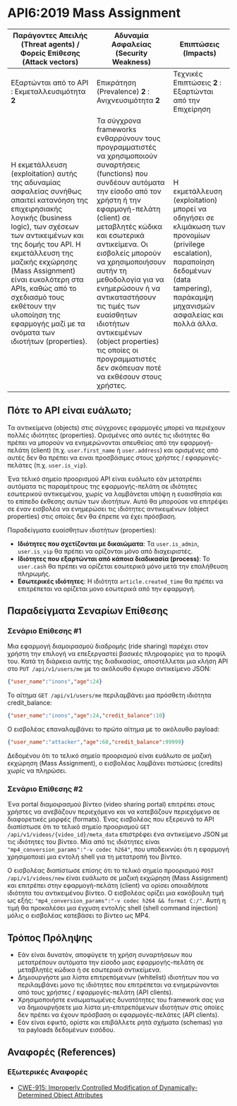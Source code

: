 API6:2019 Mass Assignment
===========================

| Παράγοντες Απειλής (Threat agents) / Φορείς Επίθεσης (Attack vectors) | Αδυναμία Ασφαλείας (Security Weakness) | Επιπτώσεις (Impacts) |
| - | - | - |
| Εξαρτώνται από το API : Εκμεταλλευσιμότητα **2** | Επικράτηση (Prevalence) **2** : Ανιχνευσιμότητα **2** | Τεχνικές Επιπτώσεις **2** : Εξαρτώνται από την Επιχείρηση |
| Η εκμετάλλευση (exploitation) αυτής της αδυναμίας ασφαλείας συνήθως απαιτεί κατανόηση της επιχειρησιακής λογικής (business logic), των σχέσεων των αντικειμένων και της δομής του API.  Η εκμετάλλευση της μαζικής εκχώρησης (Mass Assignment) είναι ευκολότερη στα APIs, καθώς από το σχεδιασμό τους εκθέτουν την υλοποίηση της εφαρμογής μαζί με τα ονόματα των ιδιοτήτων (properties). | Τα σύγχρονα frameworks ενθαρρύνουν τους προγραμματιστές να χρησιμοποιούν συναρτήσεις (functions) που συνδέουν αυτόματα την είσοδο από τον χρήστη ή την εφαρμογή-πελάτη (client) σε μεταβλητές κώδικα και εσωτερικά αντικείμενα. Οι εισβολείς μπορούν να χρησιμοποιήσουν αυτήν τη μεθοδολογία για να ενημερώσουν ή να αντικαταστήσουν τις τιμές των ευαίσθητων ιδιοτήτων αντικειμένων (object properties) τις οποίες οι προγραμματιστές δεν σκόπευαν ποτέ να εκθέσουν στους χρήστες. | Η εκμετάλλευση (exploitation) μπορεί να οδηγήσει σε κλιμάκωση των προνομίων (privilege escalation), παραποίηση δεδομένων (data tampering), παράκαμψη μηχανισμών ασφαλείας και πολλά άλλα. |

## Πότε το API είναι ευάλωτο;

Τα αντικείμενα (objects) στις σύγχρονες εφαρμογές μπορεί να περιέχουν πολλές ιδιότητες (properties). 
Ορισμένες από αυτές τις ιδιότητες θα πρέπει να μπορούν να ενημερώνονται απευθείας από την εφαρμογή-πελάτη (client) (π.χ. `user.first_name` ή `user.address`) και ορισμένες από αυτές δεν θα πρέπει να ειναι προσβάσιμες στους χρήστες / εφαρμογές-πελάτες (π.χ. `user.is_vip`).

Ένα τελικό σημείο προορισμού API είναι ευάλωτο εάν μετατρέπει αυτόματα τις παραμέτρους της εφαρμογής-πελάτη σε ιδιότητες εσωτερικού αντικειμένου, χωρίς να λαμβάνεται υπόψη η ευαισθησία και το επίπεδο έκθεσης αυτών των ιδιοτήτων. Αυτό θα μπορούσε να επιτρέψει σε έναν εισβολέα να ενημερώσει τις ιδιότητες αντικειμένων (object properties) στις οποίες δεν θα έπρεπε να έχει πρόσβαση.

Παραδείγματα ευαίσθητων ιδιοτήτων (properties):

* **Ιδιότητες που σχετίζονται με δικαιώματα**: Τα `user.is_admin`, `user.is_vip` θα πρέπει να ορίζονται μόνο από διαχειριστές.
* **Ιδιότητες που εξαρτώνται από κάποια διαδικασία (process)**: Το `user.cash` θα πρέπει να ορίζεται εσωτερικά μόνο μετά την επαλήθευση πληρωμής.
* **Εσωτερικές ιδιότητες**: Η ιδιότητα `article.created_time` θα πρέπει να επιτρέπεται να ορίζεται μονο εσωτερικά από την εφαρμογή.

## Παραδείγματα Σεναρίων Επίθεσης

### Σενάριο Επίθεσης #1

Μια εφαρμογή διαμοιρασμού διαδρομής (ride sharing) παρέχει στον χρήστη την επιλογή να επεξεργαστεί βασικές πληροφορίες για το προφίλ του. 
Κατά τη διάρκεια αυτής της διαδικασίας, αποστέλλεται μια κλήση API στο
`PUT /api/v1/users/me` με το ακόλουθο έγκυρο αντικείμενο JSON:

```json
{"user_name":"inons","age":24}
```

Το αίτημα `GET /api/v1/users/me` περιλαμβάνει μια πρόσθετη ιδιότητα credit_balance:

```json
{"user_name":"inons","age":24,"credit_balance":10}
```

Ο εισβολέας επαναλαμβάνει το πρώτο αίτημα με το ακόλουθο payload:
```json
{"user_name":"attacker","age":60,"credit_balance":99999}
```

Δεδομένου ότι το τελικό σημείο προορισμού είναι ευάλωτο σε μαζική εκχώρηση (Mass Assignment), ο εισβολέας λαμβάνει πιστώσεις (credits) χωρίς να πληρώσει.

### Σενάριο Επίθεσης #2

Ένα portal διαμοιρασμού βίντεο (video sharing portal) επιτρέπει στους χρήστες να ανεβάζουν περιεχόμενο και να κατεβάζουν περιεχόμενο σε διαφορετικές μορφές (formats). Ένας εισβολέας που εξερευνά το API διαπίστωσε ότι το τελικό σημείο προορισμού `GET /api/v1/videos/{video_id}/meta_data` επιστρέφει ένα αντικείμενο JSON με τις ιδιότητες του βίντεο. Μία από τις ιδιότητες είναι `"mp4_conversion_params":"-v codec h264"`, που υποδεικνύει ότι η εφαρμογή χρησιμοποιεί μια εντολή shell για τη μετατροπή του βίντεο.

Ο εισβολέας διαπίστωσε επίσης ότι το τελικό σημείο προορισμού `POST /api/v1/videos/new` είναι ευάλωτο σε μαζική εκχώρηση (Mass Assignment) και επιτρέπει στην εφαρμογή-πελάτη (client) να ορίσει οποιαδήποτε ιδιότητα του αντικειμένου βίντεο.
Ο εισβολέας ορίζει μια κακόβουλη τιμή ως εξής:
`"mp4_conversion_params":"-v codec h264 && format C:/"`. Αυτή η τιμή θα προκαλέσει μια έγχυση εντολής shell (shell command injection) μόλις ο εισβολέας κατεβάσει το βίντεο ως MP4.

## Τρόπος Πρόληψης

* Εάν είναι δυνατόν, αποφύγετε τη χρήση συναρτήσεων που μετατρέπουν αυτόματα την είσοδο μιας εφαρμογής-πελάτη σε μεταβλητές κώδικα ή σε εσωτερικά αντικείμενα.
* Δημιουργήστε μια λίστα επιτρεπόμενων (whitelist) ιδιοτήτων που να περιλαμβάνει μονο τις ιδιότητες που επιτρέπεται να ενημερώνονται από τους χρήστες / εφαρμογές-πελάτη (API clients).
* Χρησιμοποιήστε ενσωματωμένες δυνατότητες του framework σας για να δημιουργήσετε μια λίστα μη-επιτρεπόμενων ιδιοτήτων στις οποίες δεν πρέπει να έχουν πρόσβαση οι εφαρμογές-πελάτες (API clients).
* Εάν είναι εφικτό, ορίστε και επιβάλλετε ρητά σχήματα (schemas) για τα payloads δεδομένων εισόδου.

## Αναφορές (References)

### Εξωτερικές Αναφορές

* [CWE-915: Improperly Controlled Modification of Dynamically-Determined Object Attributes][1]

[1]: https://cwe.mitre.org/data/definitions/915.html
